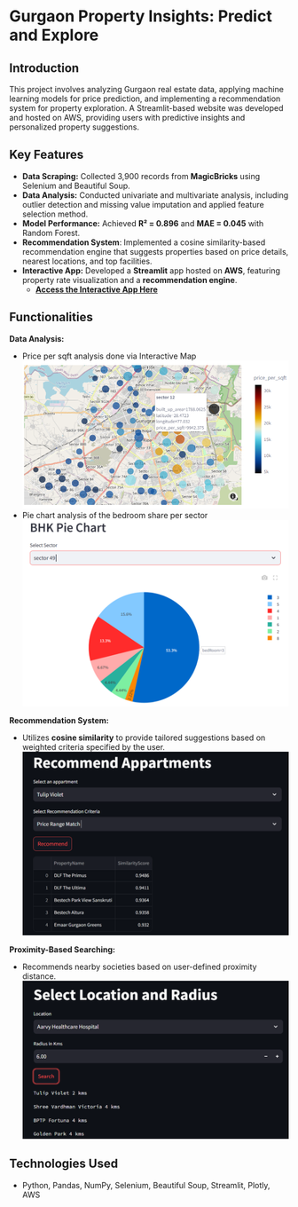 # Gurgaon Property Insights: Predict and Explore

## Introduction
This project involves analyzing Gurgaon real estate data, applying machine learning models for price prediction, and implementing a recommendation system for property exploration. A Streamlit-based website was developed and hosted on AWS, providing users with predictive insights and personalized property suggestions.

## Key Features
- **Data Scraping:** Collected 3,900 records from **MagicBricks** using Selenium and Beautiful Soup.
- **Data Analysis:** Conducted univariate and multivariate analysis, including outlier detection and missing value imputation and applied feature selection method.
- **Model Performance:** Achieved **R² = 0.896** and **MAE = 0.045** with Random Forest.
-  **Recommendation System**: Implemented a cosine similarity-based recommendation engine that suggests properties based on price details, nearest locations, and top facilities.
- **Interactive App:** Developed a **Streamlit** app hosted on **AWS**, featuring property rate visualization and a **recommendation engine**. 
  - **[Access the Interactive App Here](link_to_your_streamlit_app)**


## Functionalities

**Data Analysis:**
- Price per sqft analysis done via Interactive Map  
  <img src="images/geomap.png" alt="Price per Sqft Interactive Map" width="600" />
- Pie chart analysis of the bedroom share per sector  
  <img src="images/bhk_pie_chart.png" alt="Pie chart Analysis of the Bedroom share per sector" width="600" />

**Recommendation System:**
- Utilizes **cosine similarity** to provide tailored suggestions based on weighted criteria specified by the user.  
  <img src="images/recommend2.png" alt="Recommendation Engine" width="600" />

**Proximity-Based Searching:**
- Recommends nearby societies based on user-defined proximity distance.  
  <img src="images/location_and_radius2.png" alt="Proximity Engine" width="600" />

  
## Technologies Used
- Python, Pandas, NumPy, Selenium, Beautiful Soup, Streamlit, Plotly, AWS

<!-- ## Installation and Usage
To run the application locally, clone the repository and install the required packages:
```bash
git clone <repository-url>
cd <project-directory>
pip install -r requirements.txt
streamlit run app.py -->
